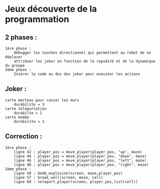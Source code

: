 # Jeux découverte de la programmation

## 2 phases : 
    1ère phase :
        débugger les touches directionnel qui permettent au robot de se déplacer
        attribuer les joker en fonction de la rapidité et de la dynamique du groupe
    2ème phase : 
        Insérer le code au dos des joker pour executer les actions
## Joker : 
    carte marteau pour casser les murs
        durabilite = 3
    carte téléportation
        durabilte = 1
    carte bombe
        durabilite = 1

## Correction : 
    1ère phase :
        ligne 42 : player_pos = move_player(player_pos, "up", maze)
        ligne 44 : player_pos = move_player(player_pos, "down", maze)
        ligne 46 : player_pos = move_player(player_pos, "left", maze)
        ligne 48 : player_pos = move_player(player_pos, "right", maze)
    2ème phase : 
        ligne 50 : bomb_explosion(screen, maze,player_pos)
        ligne 57 : break_wall(screen, maze, cell)
        ligne 60 : teleport_player(screen, player_pos,list(cell))
